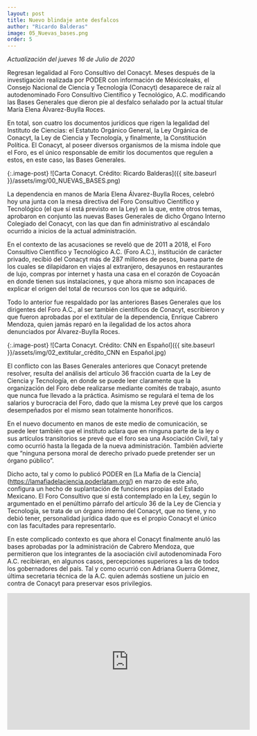 ```yaml
---
layout: post
title: Nuevo blindaje ante desfalcos
author: "Ricardo Balderas"
image: 05_Nuevas_bases.png
order: 5
---
```

_Actualización del jueves 16 de Julio de 2020_

Regresan legalidad al Foro Consultivo del Conacyt. Meses después de la investigación realizada por PODER con información de Méxicoleaks, el Consejo Nacional de Ciencia y Tecnología (Conacyt) desaparece de raíz al autodenominado Foro Consultivo Científico y Tecnológico, A.C. modificando las Bases Generales que dieron pie al desfalco señalado por la actual titular María Elena Álvarez-Buylla Roces.  

En total, son cuatro los documentos jurídicos que rigen la legalidad del Instituto de Ciencias: el Estatuto Orgánico General, la Ley Orgánica de Conacyt, la Ley de Ciencia y Tecnología, y finalmente, la Constitución Política. El Conacyt, al poseer diversos organismos de la misma índole que el Foro, es el único responsable de emitir los documentos que regulen a estos, en este caso, las Bases Generales. 

{:.image-post}
![Carta Conacyt. Crédito: Ricardo Balderas]({{ site.baseurl }}/assets/img/00_NUEVAS_BASES.png)

La dependencia en manos de María Elena Álvarez-Buylla Roces, celebró hoy una junta con la mesa directiva del Foro Consultivo Científico y Tecnológico (el que sí está previsto en la Ley) en la que, entre otros temas, aprobaron en conjunto las nuevas Bases Generales de dicho Órgano Interno Colegiado del Conacyt, con las que dan fin administrativo al escándalo ocurrido a inicios de la actual administración.

En el contexto de las acusaciones se reveló que de 2011 a 2018, el Foro Consultivo Científico y Tecnológico A.C. (Foro A.C.), institución de carácter privado, recibió del Conacyt más de 287 millones de pesos, buena parte de los cuales se dilapidaron en viajes al extranjero, desayunos en restaurantes de lujo, compras por internet y hasta una casa en el corazón de Coyoacán en donde tienen sus instalaciones, y que ahora mismo son incapaces de explicar el origen del total de recursos con los que se adquirió. 

Todo lo anterior fue respaldado por las anteriores Bases Generales que los dirigentes del Foro A.C., al ser también científicos de Conacyt, escribieron y que fueron aprobadas por el extitular de la dependencia, Enrique Cabrero Mendoza, quien jamás reparó en la ilegalidad de los actos ahora denunciados por Álvarez-Buylla Roces.

{:.image-post}
![Carta Conacyt. Crédito: CNN en Español]({{ site.baseurl }}/assets/img/02_extitular_crédito_CNN en Español.jpg)

El conflicto con las Bases Generales anteriores que Conacyt pretende resolver, resulta del análisis del artículo 36 fracción cuarta de la Ley de Ciencia y Tecnología, en donde se puede leer claramente que la organización del Foro debe realizarse mediante comités de trabajo, asunto que nunca fue llevado a la práctica. Asimismo se regulará el tema de los salarios y burocracia del Foro, dado que la misma Ley prevé que los cargos desempeñados por el mismo sean totalmente honoríficos. 

En el nuevo documento en manos de este medio de comunicación, se puede leer también que el instituto aclara que en ninguna parte de la ley o sus artículos transitorios se prevé que el foro sea una Asociación Civil, tal y como ocurrió hasta la llegada de la nueva administración. También advierte que “ninguna persona moral de derecho privado puede pretender ser un órgano público”. 

Dicho acto, tal y como lo publicó PODER en [La Mafia de la Ciencia] (https://lamafiadelaciencia.poderlatam.org/) en marzo de este año, configura un hecho de suplantación de funciones propias del Estado Mexicano. El Foro Consultivo que sí está contemplado en la Ley, según lo argumentado en el penúltimo párrafo del artículo 36 de la Ley de Ciencia y Tecnología, se trata de un órgano interno del Conacyt, que no tiene, y no debió tener, personalidad jurídica dado que es el propio Conacyt el único con las facultades para representarlo. 

En este complicado contexto es que ahora el Conacyt finalmente anuló las bases aprobadas por la administración de Cabrero Mendoza, que permitieron que los integrantes de la asociación civil autodenominada Foro A.C. recibieran, en algunos casos, percepciones superiores a las de todos los gobernadores del país. Tal y como ocurrió con Adriana Guerra Gómez, última secretaria técnica de la A.C. quien además sostiene un juicio en contra de Conacyt para preservar esos privilegios.


<iframe width="560" height="315" src="https://www.youtube.com/embed/VDp3kBnqq98" frameborder="0" allow="accelerometer; autoplay; encrypted-media; gyroscope; picture-in-picture" allowfullscreen></iframe>
